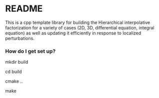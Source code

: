 # README #

This is a cpp template library for building the Hierarchical interpolative factorization for a variety of cases (2D, 3D, differential equation, integral equation) as well as updating it efficiently in response to localized perturbations.


### How do I get set up? ###

mkdir build

cd build

cmake ..

make
